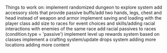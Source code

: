 Things to work on:
implement randomized dungeon to explore system
add accessory slots that provide passive buffs/add two hands, legs, chest and head instead of weapon and armor
implement saving and loading with the player class
add size to races for event choices and skills/adding racial interactions with enemies of the same race
add racial passives to races (condition.type = 'passive')
implement level up rewards system based on classes
implement a crafting system/update drops system
adding more locations
adding more content